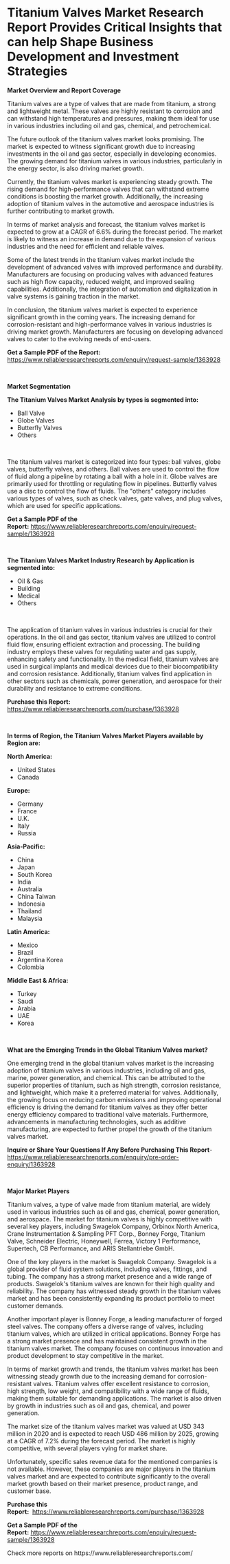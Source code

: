 <p><h1>Titanium Valves Market Research Report Provides Critical Insights that can help Shape Business Development and Investment Strategies</h1></p><p><strong>Market Overview and Report Coverage</strong></p>
<p><p>Titanium valves are a type of valves that are made from titanium, a strong and lightweight metal. These valves are highly resistant to corrosion and can withstand high temperatures and pressures, making them ideal for use in various industries including oil and gas, chemical, and petrochemical.</p><p>The future outlook of the titanium valves market looks promising. The market is expected to witness significant growth due to increasing investments in the oil and gas sector, especially in developing economies. The growing demand for titanium valves in various industries, particularly in the energy sector, is also driving market growth.</p><p>Currently, the titanium valves market is experiencing steady growth. The rising demand for high-performance valves that can withstand extreme conditions is boosting the market growth. Additionally, the increasing adoption of titanium valves in the automotive and aerospace industries is further contributing to market growth.</p><p>In terms of market analysis and forecast, the titanium valves market is expected to grow at a CAGR of 6.6% during the forecast period. The market is likely to witness an increase in demand due to the expansion of various industries and the need for efficient and reliable valves. </p><p>Some of the latest trends in the titanium valves market include the development of advanced valves with improved performance and durability. Manufacturers are focusing on producing valves with advanced features such as high flow capacity, reduced weight, and improved sealing capabilities. Additionally, the integration of automation and digitalization in valve systems is gaining traction in the market.</p><p>In conclusion, the titanium valves market is expected to experience significant growth in the coming years. The increasing demand for corrosion-resistant and high-performance valves in various industries is driving market growth. Manufacturers are focusing on developing advanced valves to cater to the evolving needs of end-users.</p></p>
<p><strong>Get a Sample PDF of the Report:</strong> <a href="https://www.reliableresearchreports.com/enquiry/request-sample/1363928">https://www.reliableresearchreports.com/enquiry/request-sample/1363928</a></p>
<p>&nbsp;</p>
<p><strong>Market Segmentation</strong></p>
<p><strong>The Titanium Valves Market Analysis by types is segmented into:</strong></p>
<p><ul><li>Ball Valve</li><li>Globe Valves</li><li>Butterfly Valves</li><li>Others</li></ul></p>
<p>&nbsp;</p>
<p><p>The titanium valves market is categorized into four types: ball valves, globe valves, butterfly valves, and others. Ball valves are used to control the flow of fluid along a pipeline by rotating a ball with a hole in it. Globe valves are primarily used for throttling or regulating flow in pipelines. Butterfly valves use a disc to control the flow of fluids. The "others" category includes various types of valves, such as check valves, gate valves, and plug valves, which are used for specific applications.</p></p>
<p><strong>Get a Sample PDF of the Report:</strong>&nbsp;<a href="https://www.reliableresearchreports.com/enquiry/request-sample/1363928">https://www.reliableresearchreports.com/enquiry/request-sample/1363928</a></p>
<p>&nbsp;</p>
<p><strong>The Titanium Valves Market Industry Research by Application is segmented into:</strong></p>
<p><ul><li>Oil & Gas</li><li>Building</li><li>Medical</li><li>Others</li></ul></p>
<p>&nbsp;</p>
<p><p>The application of titanium valves in various industries is crucial for their operations. In the oil and gas sector, titanium valves are utilized to control fluid flow, ensuring efficient extraction and processing. The building industry employs these valves for regulating water and gas supply, enhancing safety and functionality. In the medical field, titanium valves are used in surgical implants and medical devices due to their biocompatibility and corrosion resistance. Additionally, titanium valves find application in other sectors such as chemicals, power generation, and aerospace for their durability and resistance to extreme conditions.</p></p>
<p><strong>Purchase this Report:</strong>&nbsp; <a href="https://www.reliableresearchreports.com/purchase/1363928">https://www.reliableresearchreports.com/purchase/1363928</a></p>
<p>&nbsp;</p>
<p><strong>In terms of Region, the Titanium Valves Market Players available by Region are:</strong></p>
<p>
    <p> <strong> North America: </strong>
        <ul>
            <li>United States</li>
            <li>Canada</li>
        </ul>
        </p> 
    <p> <strong> Europe: </strong>
        <ul>
            <li>Germany</li>
            <li>France</li>
            <li>U.K.</li>
            <li>Italy</li>
            <li>Russia</li>
        </ul>
        </p> 
    <p> <strong> Asia-Pacific: </strong>
        <ul>
            <li>China</li>
            <li>Japan</li>
            <li>South Korea</li>
            <li>India</li>
            <li>Australia</li>
            <li>China Taiwan</li>
            <li>Indonesia</li>
            <li>Thailand</li>
            <li>Malaysia</li>
        </ul>
        </p> 
    <p> <strong> Latin America: </strong>
        <ul>
            <li>Mexico</li>
            <li>Brazil</li>
            <li>Argentina Korea</li>
            <li>Colombia</li>
        </ul>
        </p> 
    <p> <strong> Middle East & Africa: </strong>
        <ul>
            <li>Turkey</li>
            <li>Saudi</li>
            <li>Arabia</li>
            <li>UAE</li>
            <li>Korea</li>
        </ul>
    </p>
    </p>
<p>&nbsp;</p>
<p><strong>What are the Emerging Trends in the Global Titanium Valves market?</strong></p>
<p><p>One emerging trend in the global titanium valves market is the increasing adoption of titanium valves in various industries, including oil and gas, marine, power generation, and chemical. This can be attributed to the superior properties of titanium, such as high strength, corrosion resistance, and lightweight, which make it a preferred material for valves. Additionally, the growing focus on reducing carbon emissions and improving operational efficiency is driving the demand for titanium valves as they offer better energy efficiency compared to traditional valve materials. Furthermore, advancements in manufacturing technologies, such as additive manufacturing, are expected to further propel the growth of the titanium valves market.</p></p>
<p><strong>Inquire or Share Your Questions If Any Before Purchasing This Report</strong>- <a href="https://www.reliableresearchreports.com/enquiry/pre-order-enquiry/1363928">https://www.reliableresearchreports.com/enquiry/pre-order-enquiry/1363928</a></p>
<p>&nbsp;</p>
<p><strong>Major Market Players</strong></p>
<p><p>Titanium valves, a type of valve made from titanium material, are widely used in various industries such as oil and gas, chemical, power generation, and aerospace. The market for titanium valves is highly competitive with several key players, including Swagelok Company, Orbinox North America, Crane Instrumentation & Sampling PFT Corp., Bonney Forge, Titanium Valve, Schneider Electric, Honeywell, Ferrea, Victory 1 Performance, Supertech, CB Performance, and ARIS Stellantriebe GmbH. </p><p>One of the key players in the market is Swagelok Company. Swagelok is a global provider of fluid system solutions, including valves, fittings, and tubing. The company has a strong market presence and a wide range of products. Swagelok's titanium valves are known for their high quality and reliability. The company has witnessed steady growth in the titanium valves market and has been consistently expanding its product portfolio to meet customer demands. </p><p>Another important player is Bonney Forge, a leading manufacturer of forged steel valves. The company offers a diverse range of valves, including titanium valves, which are utilized in critical applications. Bonney Forge has a strong market presence and has maintained consistent growth in the titanium valves market. The company focuses on continuous innovation and product development to stay competitive in the market.</p><p>In terms of market growth and trends, the titanium valves market has been witnessing steady growth due to the increasing demand for corrosion-resistant valves. Titanium valves offer excellent resistance to corrosion, high strength, low weight, and compatibility with a wide range of fluids, making them suitable for demanding applications. The market is also driven by growth in industries such as oil and gas, chemical, and power generation.</p><p>The market size of the titanium valves market was valued at USD 343 million in 2020 and is expected to reach USD 486 million by 2025, growing at a CAGR of 7.2% during the forecast period. The market is highly competitive, with several players vying for market share. </p><p>Unfortunately, specific sales revenue data for the mentioned companies is not available. However, these companies are major players in the titanium valves market and are expected to contribute significantly to the overall market growth based on their market presence, product range, and customer base.</p></p>
<p><strong>Purchase this Report:</strong>&nbsp;&nbsp;<a href="https://www.reliableresearchreports.com/purchase/1363928">https://www.reliableresearchreports.com/purchase/1363928</a></p>
<p></p>
<p><strong>Get a Sample PDF of the Report:</strong>&nbsp;<a href="https://www.reliableresearchreports.com/enquiry/request-sample/1363928">https://www.reliableresearchreports.com/enquiry/request-sample/1363928</a></p>
<p>Check more reports on https://www.reliableresearchreports.com/</p>